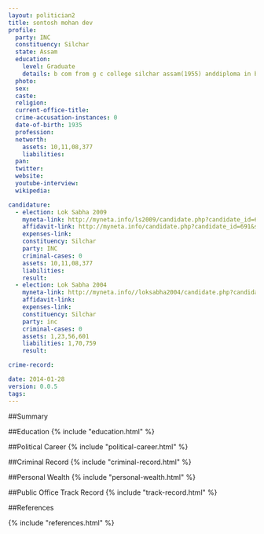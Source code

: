 ```yaml
---
layout: politician2
title: sontosh mohan dev
profile: 
  party: INC
  constituency: Silchar
  state: Assam
  education: 
    level: Graduate
    details: b com from g c college silchar assam(1955) anddiploma in business administration from welsh collegeof advance tech&commerce,cardiff(uk) in the year 1960
  photo: 
  sex: 
  caste: 
  religion: 
  current-office-title: 
  crime-accusation-instances: 0
  date-of-birth: 1935
  profession: 
  networth: 
    assets: 10,11,08,377
    liabilities: 
  pan: 
  twitter: 
  website: 
  youtube-interview: 
  wikipedia: 

candidature: 
  - election: Lok Sabha 2009
    myneta-link: http://myneta.info/ls2009/candidate.php?candidate_id=691
    affidavit-link: http://myneta.info/candidate.php?candidate_id=691&scan=original
    expenses-link: 
    constituency: Silchar 
    party: INC
    criminal-cases: 0
    assets: 10,11,08,377
    liabilities: 
    result:  
  - election: Lok Sabha 2004
    myneta-link: http://myneta.info//loksabha2004/candidate.php?candidate_id=405
    affidavit-link: 
    expenses-link: 
    constituency: Silchar 
    party: inc
    criminal-cases: 0
    assets: 1,23,56,601
    liabilities: 1,70,759
    result:  

crime-record: 

date: 2014-01-28
version: 0.0.5
tags: 
---
```

##Summary


##Education
{% include "education.html" %}


##Political Career
{% include "political-career.html" %}


##Criminal Record
{% include "criminal-record.html" %}


##Personal Wealth
{% include "personal-wealth.html" %}


##Public Office Track Record
{% include "track-record.html" %}


##References


{% include "references.html" %}